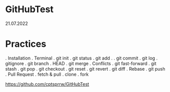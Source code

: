# GitHubTest
21.07.2022
# Practices
. Installation
. Terminal
. git init
. git status
. git add .
. git commit
. git log
. gitignore
. git branch
. HEAD
. git merge
. Conflicts
. git fast-forward
. git stash
. git pop
. git checkout
. git reset
. git revert
. git diff
. Rebase
. git push
. Pull Request
. fetch & pull
. clone
. fork

https://github.com/cptsprrw/GitHubTest
